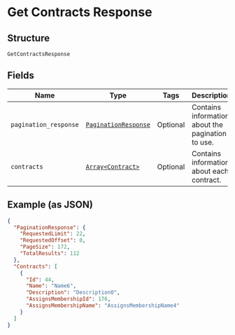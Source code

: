 
# Get Contracts Response

## Structure

`GetContractsResponse`

## Fields

| Name | Type | Tags | Description |
|  --- | --- | --- | --- |
| `pagination_response` | [`PaginationResponse`](../../doc/models/pagination-response.md) | Optional | Contains information about the pagination to use. |
| `contracts` | [`Array<Contract>`](../../doc/models/contract.md) | Optional | Contains information about each contract. |

## Example (as JSON)

```json
{
  "PaginationResponse": {
    "RequestedLimit": 22,
    "RequestedOffset": 0,
    "PageSize": 172,
    "TotalResults": 112
  },
  "Contracts": [
    {
      "Id": 44,
      "Name": "Name6",
      "Description": "Description0",
      "AssignsMembershipId": 176,
      "AssignsMembershipName": "AssignsMembershipName4"
    }
  ]
}
```

